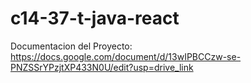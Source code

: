 ﻿# c14-37-t-java-react

Documentacion del Proyecto: https://docs.google.com/document/d/13wIPBCCzw-se-PNZSSrYPzjtXP433N0U/edit?usp=drive_link
